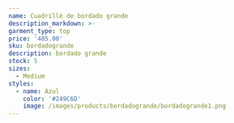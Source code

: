 ```yaml
---
name: Cuadrillé de bordado grande
description_markdown: >-
garment_type: top
price: '485.00'
sku: bordadogrande
description: bordado grande
stock: 5
sizes:
  - Medium
styles:
  - name: Azul
    color: '#249C6D'
    image: /images/products/bordadogrande/bordadogrande1.png
---
```


